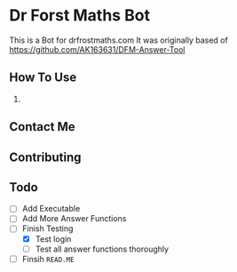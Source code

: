 # Dr Forst Maths Bot
This is a Bot for drfrostmaths.com 
It was originally based of https://github.com/AK163631/DFM-Answer-Tool

## How To Use

1. 

## Contact Me 

## Contributing

## Todo

- [ ] Add Executable
- [ ] Add More Answer Functions
- [ ] Finish Testing
  - [x] Test login
  - [ ] Test all answer functions thoroughly
- [ ] Finsih `READ.ME`